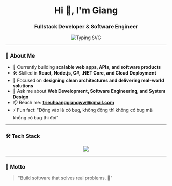 <h1 align="center">Hi 👋, I'm Giang</h1>
<h3 align="center">Fullstack Developer & Software Engineer</h3>

<p align="center">
  <img src="https://readme-typing-svg.demolab.com?font=Fira+Code&size=30&duration=3000&pause=1000&color=F75C7E&center=true&vCenter=true&width=435&lines=Turning+Ideas+into+Software;Passionate+about+Web+Development,+APIs,+and+App+Development;Always+learning+and+growing!" alt="Typing SVG" />
</p>



---

### 🚀 About Me
- 🔭 Currently building **scalable web apps, APIs, and software products**
- 🛠️ Skilled in **React, Node.js, C#, .NET Core, and Cloud Deployment**
- 🎯 Focused on **designing clean architectures and delivering real-world solutions**
- 💬 Ask me about **Web Development, Software Engineering, and System Design**
- 📫 Reach me: **trieuhoanggiangww@gmail.com**
- ⚡ Fun fact: "Động vào là có bug, không động thì không có bug mà khống có bug thì đói"
---

### 🛠️ Tech Stack
<p align="center">
  <img src="https://skillicons.dev/icons?i=html,css,js,react,nodejs,express,mongodb,csharp,dotnet,azure,git,github,mysql,sqlserver,docker" />
</p>

---


### 🎯 Motto
> "Build software that solves real problems. 🚀"

